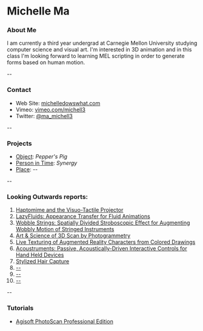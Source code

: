 # Michelle Ma

### About Me

I am currently a third year undergrad at Carnegie Mellon University studying computer science and visual art. I'm interested in 3D animation and in this class I'm looking forward to learning MEL scripting in order to generate forms based on human motion.

--
### Contact

* Web Site: [michelledowswhat.com](http://www.michelledoeswhat.com)
* Vimeo: [vimeo.com/michell3](http://www.vimeo.com/michell3)
* Twitter: [@ma_michell3](http://twitter.com/ma_michell3)

-- 
### Projects

* [Object](project1.md): *Pepper's Pig*
* [Person in Time](project2.md): *Synergy*
* [Place](project3.md): --

--
### Looking Outwards reports: 

1. [Haptomime and the Visuo-Tactile Projector](looking-outwards-01.md)
2. [LazyFluids: Appearance Transfer for Fluid Animations](looking-outwards-02.md) 
3. [Wobble Strings: Spatially Divided Stroboscopic Effect for Augmenting Wobbly Motion of Stringed Instruments](looking-outwards-03.md)
4. [Art & Science of 3D Scan by Photogrammetry](looking-outwards-04.md)
5. [Live Texturing of Augmented Reality Characters from Colored Drawings](looking-outwards-05.md)
6. [Acoustruments: Passive, Acoustically-Driven Interactive Controls for Hand Held Devices](looking-outwards-06.md)
7. [Stylized Hair Capture](looking-outwards-07.md)
8. [--](looking-outwards-08.md)
9. [--](looking-outwards-09.md)
10. [--](looking-outwards-10.md)

--
### Tutorials

* [Agisoft PhotoScan Professional Edition](tutorial2.md)
